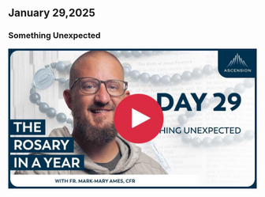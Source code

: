 ## January 29,2025 ##

### Something Unexpected ###

[![Something Unexpected](https://raw.githubusercontent.com/linusjf/RIAY/main/January/jpgs/Day029.jpg)](https://youtu.be/JRBX1CIDyV4 "Something Unexpected")
